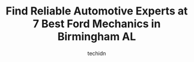 ---
layout: ampstory
image: https://images.unsplash.com/photo-1596157783372-71ada8d5836b?ixlib=rb-4.0.3&ixid=MnwxMjA3fDB8MHxwaG90by1wYWdlfHx8fGVufDB8fHx8&auto=format&fit=crop&w=640&h=853&q=80
author: techidn
featured: false
description: Discover the 7 best Ford Mechanic in Birmingham AL, USA and ensure your vehicle receives the highest quality of care. These trusted professionals are known for their skill, knowledge, and de
title: Find Reliable Automotive Experts at 7 Best Ford Mechanics in Birmingham AL
cover:
   title: Find Reliable Automotive Experts at 7 Best Ford Mechanics in Birmingham AL
   subtitle: Rickpate
   background: https://images.unsplash.com/photo-1596157783372-71ada8d5836b?ixlib=rb-4.0.3&ixid=MnwxMjA3fDB8MHxwaG90by1wYWdlfHx8fGVufDB8fHx8&auto=format&fit=crop&w=640&h=853&q=80

pages: 
 - layout: thirds
   top: <h1>#1 Mackins Garage</h1>
   bottom: "<p>The team over at world class auto are truly world class. I recently took my 1978 Mercedes 450 SL to their shop after purchasing the vehicle.  After they diagnosed some is</p>"
   background: https://www.knot35.com/toplist/wp-content/uploads/2023/06/best-ford-mechanic-1-in-birmingham-al-1685834817.png
   backgroundblur: true
 - layout: thirds
   top: <h1>#2 Hull Dobbs Ford Birmingham</h1>
   bottom: "<p>9924 Parkway E, Birmingham, AL 35215, United States</p>"
   background: https://www.knot35.com/toplist/wp-content/uploads/2023/06/best-ford-mechanic-2-in-birmingham-al-1685834819.jpeg
   cta:
      link: https://www.knot35.com/toplist/find-reliable-automotive-experts-at-7-best-ford-mechanics-in-birmingham-al/
      text: Find Reliable Automotive Experts at 7 Best Ford Mechanics in Birmingham AL
 - layout: thirds
   top: <h1>#3 DL Automotive LLC</h1>
   bottom: "<p>417 3rd St N, Birmingham, AL 35204, United States</p>"
   background: https://www.knot35.com/toplist/wp-content/uploads/2023/06/best-ford-mechanic-3-in-birmingham-al-1685834820.jpeg
   cta:
      link: https://www.knot35.com/toplist/find-reliable-automotive-experts-at-7-best-ford-mechanics-in-birmingham-al/
      text: Find Reliable Automotive Experts at 7 Best Ford Mechanics in Birmingham AL
 - layout: thirds
   top: <h1>#4 Auto & Truck Services</h1>
   bottom: "<p>100 25th St S, Birmingham, AL 35233, United States</p>"
   background: https://images.unsplash.com/photo-1462556791646-c201b8241a94?ixlib=rb-4.0.3&ixid=MnwxMjA3fDB8MHxwaG90by1wYWdlfHx8fGVufDB8fHx8&auto=format&fit=crop&w=640&h=853&q=80
   cta:
      link: https://www.knot35.com/toplist/find-reliable-automotive-experts-at-7-best-ford-mechanics-in-birmingham-al/
      text: Find Reliable Automotive Experts at 7 Best Ford Mechanics in Birmingham AL
 - layout: thirds
   top: <h1>#5 Steel City Automotive</h1>
   bottom: "<p>304 6th Ave, Birmingham, AL 35217, United States</p>"
   background: https://images.unsplash.com/photo-1591393223703-56fe1347ac62?ixlib=rb-4.0.3&ixid=MnwxMjA3fDB8MHxwaG90by1wYWdlfHx8fGVufDB8fHx8&auto=format&fit=crop&w=640&h=853&q=80
   cta:
      link: https://www.knot35.com/toplist/find-reliable-automotive-experts-at-7-best-ford-mechanics-in-birmingham-al/
      text: Find Reliable Automotive Experts at 7 Best Ford Mechanics in Birmingham AL
 - layout: thirds
   top: <h1>#6 Magic City Auto Works</h1>
   bottom: "<p>3005 Messer Airport Hwy, Birmingham, AL 35203, United States</p>"
   background: https://images.unsplash.com/photo-1557672172-298e090bd0f1?ixlib=rb-4.0.3&ixid=MnwxMjA3fDB8MHxwaG90by1wYWdlfHx8fGVufDB8fHx8&auto=format&fit=crop&w=640&h=853&q=80
   cta:
      link: https://www.knot35.com/toplist/find-reliable-automotive-experts-at-7-best-ford-mechanics-in-birmingham-al/
      text: Find Reliable Automotive Experts at 7 Best Ford Mechanics in Birmingham AL
 - layout: thirds
   top: <h1>#7 Quick Lane at Hull Dobbs Ford</h1>
   bottom: "<p>9924 Parkway E, Birmingham, AL 35215, United States</p>"
   background: https://images.unsplash.com/photo-1515405295579-ba7b45403062?ixlib=rb-4.0.3&ixid=MnwxMjA3fDB8MHxwaG90by1wYWdlfHx8fGVufDB8fHx8&auto=format&fit=crop&w=640&h=853&q=80
   cta:
      link: https://www.knot35.com/toplist/find-reliable-automotive-experts-at-7-best-ford-mechanics-in-birmingham-al/
      text: Find Reliable Automotive Experts at 7 Best Ford Mechanics in Birmingham AL
 - layout: thirds
   middle: Continue reading...
   background: https://images.unsplash.com/photo-1580610447943-1bfbef5efe07?ixlib=rb-4.0.3&ixid=MnwxMjA3fDB8MHxwaG90by1wYWdlfHx8fGVufDB8fHx8&auto=format&fit=crop&w=640&h=853&q=80
   cta:
      link: https://www.knot35.com/toplist/find-reliable-automotive-experts-at-7-best-ford-mechanics-in-birmingham-al/
      text: Find Reliable Automotive Experts at 7 Best Ford Mechanics in Birmingham AL
      
---